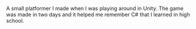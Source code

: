 A small platformer I made when I was playing around in Unity. The game was made in two days and it helped me remember C# that I learned in high school. 
